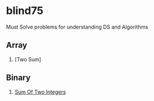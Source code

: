 # blind75
Must Solve problems for understanding DS and Algorithms

## Array
1. [Two Sum]
## Binary
1. [Sum Of Two Integers](https://github.com/sudheersingampalli/blind75/blob/main/sumOfTwoIntegers.java)
